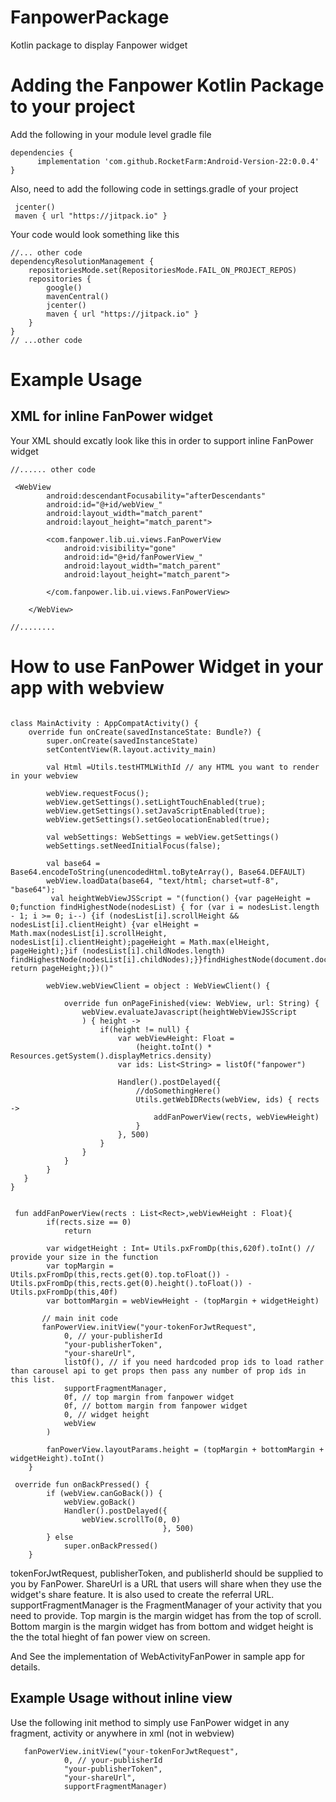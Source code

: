 # FanpowerPackage
Kotlin package to display Fanpower widget

# Adding the Fanpower Kotlin Package to your project
Add the following in your module level gradle file

```
dependencies {
      implementation 'com.github.RocketFarm:Android-Version-22:0.0.4'
}
```

Also, need to add the following code in settings.gradle of your project 

```
 jcenter()
 maven { url "https://jitpack.io" }
```
Your code would look something like this
```
//... other code
dependencyResolutionManagement {
    repositoriesMode.set(RepositoriesMode.FAIL_ON_PROJECT_REPOS)
    repositories {
        google()
        mavenCentral()
        jcenter()
        maven { url "https://jitpack.io" }
    }
}
// ...other code
```

# Example Usage
 

## XML for inline FanPower widget

Your XML should excatly look like this in order to support inline FanPower widget

```
//...... other code

 <WebView
        android:descendantFocusability="afterDescendants"
        android:id="@+id/webView_"
        android:layout_width="match_parent"
        android:layout_height="match_parent">

        <com.fanpower.lib.ui.views.FanPowerView
            android:visibility="gone"
            android:id="@+id/fanPowerView_"
            android:layout_width="match_parent"
            android:layout_height="match_parent">

        </com.fanpower.lib.ui.views.FanPowerView>

    </WebView>

//........

```

# How to use FanPower Widget in your app with webview

```

class MainActivity : AppCompatActivity() {
    override fun onCreate(savedInstanceState: Bundle?) {
        super.onCreate(savedInstanceState)
        setContentView(R.layout.activity_main)

        val Html =Utils.testHTMLWithId // any HTML you want to render in your webview

        webView.requestFocus();
        webView.getSettings().setLightTouchEnabled(true);
        webView.getSettings().setJavaScriptEnabled(true);
        webView.getSettings().setGeolocationEnabled(true);

        val webSettings: WebSettings = webView.getSettings()
        webSettings.setNeedInitialFocus(false);

        val base64 = Base64.encodeToString(unencodedHtml.toByteArray(), Base64.DEFAULT)
        webView.loadData(base64, "text/html; charset=utf-8", "base64");
         val heightWebViewJSScript = "(function() {var pageHeight = 0;function findHighestNode(nodesList) { for (var i = nodesList.length - 1; i >= 0; i--) {if (nodesList[i].scrollHeight && nodesList[i].clientHeight) {var elHeight = Math.max(nodesList[i].scrollHeight, nodesList[i].clientHeight);pageHeight = Math.max(elHeight, pageHeight);}if (nodesList[i].childNodes.length) findHighestNode(nodesList[i].childNodes);}}findHighestNode(document.documentElement.childNodes); return pageHeight;})()"

        webView.webViewClient = object : WebViewClient() {

            override fun onPageFinished(view: WebView, url: String) {
                webView.evaluateJavascript(heightWebViewJSScript
                ) { height ->
                    if(height != null) {
                        var webViewHeight: Float =
                            (height.toInt() * Resources.getSystem().displayMetrics.density)
                        var ids: List<String> = listOf("fanpower")

                        Handler().postDelayed({
                            //doSomethingHere()
                            Utils.getWebIDRects(webView, ids) { rects ->
                                addFanPowerView(rects, webViewHeight)
                            }
                        }, 500)
                    }
                }
            }
        }
   }
}     


 fun addFanPowerView(rects : List<Rect>,webViewHeight : Float){
        if(rects.size == 0)
            return

        var widgetHeight : Int= Utils.pxFromDp(this,620f).toInt() // provide your size in the function
        var topMargin = Utils.pxFromDp(this,rects.get(0).top.toFloat()) - Utils.pxFromDp(this,rects.get(0).height().toFloat()) - Utils.pxFromDp(this,40f)
        var bottomMargin = webViewHeight - (topMargin + widgetHeight)

       // main init code 
       fanPowerView.initView("your-tokenForJwtRequest",
            0, // your-publisherId
            "your-publisherToken",
            "your-shareUrl",
            listOf(), // if you need hardcoded prop ids to load rather than carousel api to get props then pass any number of prop ids in this list. 
            supportFragmentManager,
            0f, // top margin from fanpower widget
            0f, // bottom margin from fanpower widget
            0, // widget height
            webView
        ) 

        fanPowerView.layoutParams.height = (topMargin + bottomMargin + widgetHeight).toInt()
    }

 override fun onBackPressed() {
        if (webView.canGoBack()) {
            webView.goBack()
            Handler().postDelayed({
                webView.scrollTo(0, 0)
                                  }, 500)
        } else
            super.onBackPressed()
    }

```

tokenForJwtRequest, publisherToken, and publisherId should be supplied to you by FanPower. ShareUrl is a URL that users will share when they use the widget's share feature. It is also used to create the referral URL. supportFragmentManager is the FragmentManager of your activity that you need to provide. 
Top margin is the margin widget has from the top of scroll. Bottom margin is the margin widget has from bottom and widget height is the the total hieght of fan power view on screen. 

And See the implementation of WebActivityFanPower in sample app for details.


## Example Usage without inline view
Use the following init method to simply use FanPower widget in any fragment, activity or anywhere in xml (not in webview)

```
   fanPowerView.initView("your-tokenForJwtRequest",
            0, // your-publisherId
            "your-publisherToken",
            "your-shareUrl",
            supportFragmentManager)

```



